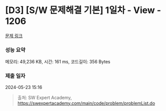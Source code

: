# [D3] [S/W 문제해결 기본] 1일차 - View - 1206 

[문제 링크](https://swexpertacademy.com/main/code/problem/problemDetail.do?contestProbId=AV134DPqAA8CFAYh) 

### 성능 요약

메모리: 49,236 KB, 시간: 161 ms, 코드길이: 356 Bytes

### 제출 일자

2024-05-23 15:16



> 출처: SW Expert Academy, https://swexpertacademy.com/main/code/problem/problemList.do
